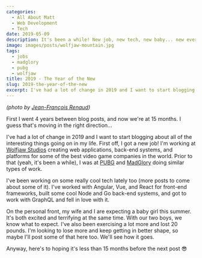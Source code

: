 ```yaml
---
categories:
  - All About Matt
  - Web Development
  - Tech
date: 2019-05-09
description: It's been a while! New job, new tech, new baby... new everything!
image: images/posts/wolfjaw-mountain.jpg
tags:
  - jobs
  - madglory
  - pubg
  - wolfjaw
title: 2019 - The Year of the New
slug: 2019-the-year-of-the-new
excerpt: I've had a lot of change in 2019 and I want to start blogging about all of the interesting things going on in my life. Want to read about it all? Of course you do!
---
```


_(photo by [Jean-François Renaud][photo])_

First I went 4 years between blog posts, and now we're at 15 months. I guess that's moving in the right direction...

I've had a lot of change in 2019 and I want to start blogging about all of the interesting things going on in my life. First off, I got a new job! I'm working at [Wolfjaw Studios][wolfjaw] creating web applications, back-end systems, and platforms for some of the best video game companies in the world. Prior to that (yeah, it's been a while), I was at [PUBG][pubg] and [MadGlory][madglory] doing similar types of work.

I've been working on some really cool tech lately too (more posts to come about some of it). I've worked with Angular, Vue, and React for front-end frameworks, built some cool Node and Go back-end systems, and got to work with GraphQL and fell in love with it.

On the personal front, my wife and I are expecting a baby girl this summer. It's both excited and terrifying at the same time. With our two boys, we know what to expect. I've also been exercising a lot more and lost 20 pounds. I'm looking to lose more and keep getting in better shape, so maybe I'll post some of that here too. We'll see how it goes.

Anyway, here's to hoping it's less than 15 months before the next post 😎

[photo]: https://www.flickr.com/photos/jefren/6297325698/in/photolist-aAtrtE-aAtrqE-aAqJ7e-aAtrEQ-aAtrx1
[wolfjaw]: https://wolfjawstudios.com
[pubg]: https://www.pubg.com
[madglory]: https://madglory.com
